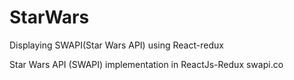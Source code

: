 # StarWars
Displaying SWAPI(Star Wars API) using React-redux


Star Wars API (SWAPI) implementation in ReactJs-Redux
swapi.co
